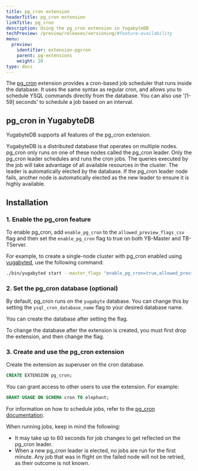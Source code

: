```yaml
---
title: pg_cron extension
headerTitle: pg_cron extension
linkTitle: pg_cron
description: Using the pg_cron extension in YugabyteDB
techPreview: /preview/releases/versioning/#feature-availability
menu:
  preview:
    identifier: extension-pgcron
    parent: pg-extensions
    weight: 20
type: docs
---
```


The [pg_cron](https://github.com/citusdata/pg_cron) extension provides a cron-based job scheduler that runs inside the database. It uses the same syntax as regular cron, and allows you to schedule YSQL commands directly from the database. You can also use '[1-59] seconds' to schedule a job based on an interval.

## pg_cron in YugabyteDB

YugabyteDB supports all features of the pg_cron extension.

YugabyteDB is a distributed database that operates on multiple nodes. pg_cron only runs on one of these nodes called the pg_cron leader. Only the pg_cron leader schedules and runs the cron jobs. The queries executed by the job will take advantage of all available resources in the cluster. The leader is automatically elected by the database. If the pg_cron leader node fails, another node is automatically elected as the new leader to ensure it is highly available.

## Installation

### 1. Enable the pg_cron feature

To enable pg_cron, add `enable_pg_cron` to the `allowed_preview_flags_csv` flag and then set the `enable_pg_cron` flag to true on both YB-Master and TB-TServer.

For example, to create a single-node cluster with pg_cron enabled using [yugabyted](../../../../reference/configuration/yugabyted/), use the following  command:

```sh
./bin/yugabyted start --master_flags "enable_pg_cron=true,allowed_preview_flags_csv=enable_pg_cron" --tserver_flags "enable_pg_cron=true,allowed_preview_flags_csv=enable_pg_cron" --ui false
```

### 2. Set the pg_cron database (optional)

By default, pg_cron runs on the `yugabyte` database. You can change this by setting the `ysql_cron_database_name` flag to your desired database name.

You can create the database after setting the flag.

To change the database after the extension is created, you must first drop the extension, and then change the flag.

### 3. Create and use the pg_cron extension

Create the extension as superuser on the cron database.

```sql
CREATE EXTENSION pg_cron;
```

You can grant access to other users to use the extension. For example:

```sql
GRANT USAGE ON SCHEMA cron TO elephant;
```

For information on how to schedule jobs, refer to the [pg_cron documentation](https://github.com/yugabyte/yugabyte-db/blob/master/src/postgres/third-party-extensions/pg_cron/README.md).

When running jobs, keep in mind the following:

- It may take up to 60 seconds for job changes to get reflected on the pg_cron leader.
- When a new pg_cron leader is elected, no jobs are run for the first minute. Any job that was in flight on the failed node will not be retried, as their outcome is not known.
